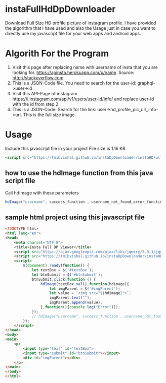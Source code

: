 # instaFullHdDpDownloader
Download Full Size HD profile picture of instagram profile. I have provided the algorithm that I have used and also the Usage just in case you want to directly use my javascript file for your web apps and android apps.

# Algorith For the Program

1. Visit this page after replacing name with username of insta that you are looking for. https://apinsta.herokuapp.com/u/name. Source: http://stackoverflow.com
2. This is a JSON-Code file. You need to search for the user-id: graphql->user->id 
3. Visit this API-Page of instagram https://i.instagram.com/api/v1/users/user-id/info/ and replace user-id with the id from step 2 
4. This is a JSON-Code. Search for the link: user->hd_profile_pic_url_info->url. This is the full size image.

# Usage

Include this javascript file in your project
File size is 1.16 KB
```html
<script src="https://tmibvishal.github.io/instaDpDownloader/instaHDFullImage.js"></script>
```

## how to use the hdImage function from this java script file

Call hdImage with these parameters
```javascript
hdImage("username", success_function , username_not_found_error_function);
```



## sample html project using this javascript file

```html
<!DOCTYPE html>
<html lang="en">
<head>
    <meta charset="UTF-8">
    <title>Insta Full DP Viewer</title>
    <script src="https://ajax.googleapis.com/ajax/libs/jquery/3.3.1/jquery.min.js"></script>
    <script src="https://tmibvishal.github.io/instaDpDownloader/instaHDFullImage.js"></script>
    <script>
        $(document).ready(function() {
            let textBox = $('#textBox');
            let btnSubmit = $('#btnSubmit');
            btnSubmit.click(function () {
                hdImage(textBox.val(),function(hdimage){
                    let imgParent = $('#imgParent');
                    let value = `<img src="${hdimage}">`;
                    imgParent.text("");
                    imgParent.append(value);
                },function(){console.log("Error")});
            });
            // hdImage("username", success_function , username_not_found_error_function); hdImage function will work like this
        });
    </script>
</head>
<body>
<main>
    <p>
        <input type="text" id="textBox">
        <input type="submit" id="btnSubmit"></input>
        <div id="imgParent"></div>
    </p>
</main>
</body>
</html>
```
